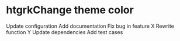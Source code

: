 # htgrkChange theme color
Update configuration
Add documentation
Fix bug in feature X
Rewrite function Y
Update dependencies
Add test cases
